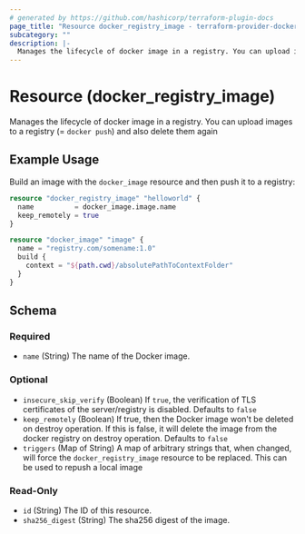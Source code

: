 ```yaml
---
# generated by https://github.com/hashicorp/terraform-plugin-docs
page_title: "Resource docker_registry_image - terraform-provider-docker"
subcategory: ""
description: |-
  Manages the lifecycle of docker image in a registry. You can upload images to a registry (= docker push) and also delete them again
---
```

<!-- Bug: Type and Name are switched -->
# Resource (docker_registry_image)

Manages the lifecycle of docker image in a registry. You can upload images to a registry (= `docker push`) and also delete them again

## Example Usage

Build an image with the `docker_image` resource and then push it to a registry:

```terraform
resource "docker_registry_image" "helloworld" {
  name          = docker_image.image.name
  keep_remotely = true
}

resource "docker_image" "image" {
  name = "registry.com/somename:1.0"
  build {
    context = "${path.cwd}/absolutePathToContextFolder"
  }
}
```

<!-- schema generated by tfplugindocs -->
## Schema

### Required

- `name` (String) The name of the Docker image.

### Optional

- `insecure_skip_verify` (Boolean) If `true`, the verification of TLS certificates of the server/registry is disabled. Defaults to `false`
- `keep_remotely` (Boolean) If true, then the Docker image won't be deleted on destroy operation. If this is false, it will delete the image from the docker registry on destroy operation. Defaults to `false`
- `triggers` (Map of String) A map of arbitrary strings that, when changed, will force the `docker_registry_image` resource to be replaced. This can be used to repush a local image

### Read-Only

- `id` (String) The ID of this resource.
- `sha256_digest` (String) The sha256 digest of the image.